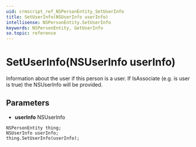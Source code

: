 ```yaml
---
uid: crmscript_ref_NSPersonEntity_SetUserInfo
title: SetUserInfo(NSUserInfo userInfo)
intellisense: NSPersonEntity.SetUserInfo
keywords: NSPersonEntity, GetUserInfo
so.topic: reference
---
```


# SetUserInfo(NSUserInfo userInfo)

Information about the user if this person is a user.  If IsAssociate (e.g. is user is true) the NSUserInfo will be provided.

## Parameters

* **userInfo** NSUserInfo

```crmscript
NSPersonEntity thing;
NSUserInfo userInfo;
thing.SetUserInfo(userInfo);
```

